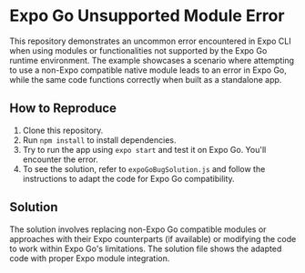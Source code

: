 # Expo Go Unsupported Module Error

This repository demonstrates an uncommon error encountered in Expo CLI when using modules or functionalities not supported by the Expo Go runtime environment.  The example showcases a scenario where attempting to use a non-Expo compatible native module leads to an error in Expo Go, while the same code functions correctly when built as a standalone app.

## How to Reproduce

1. Clone this repository.
2. Run `npm install` to install dependencies.
3. Try to run the app using `expo start` and test it on Expo Go.  You'll encounter the error.
4. To see the solution, refer to `expoGoBugSolution.js` and follow the instructions to adapt the code for Expo Go compatibility.

## Solution

The solution involves replacing non-Expo Go compatible modules or approaches with their Expo counterparts (if available) or modifying the code to work within Expo Go's limitations.  The solution file shows the adapted code with proper Expo module integration.